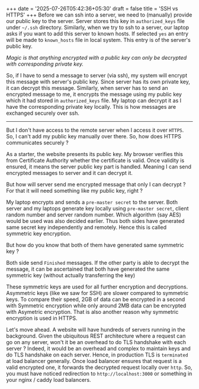 +++
date = '2025-07-26T05:42:36+05:30'
draft = false
title = 'SSH vs HTTPS'
+++
Before we can ssh into a server, we need to (manually) provide our public key to the server. Server stores this key in `authorized_keys` file under `~/.ssh` directory. Similarly, when we try to ssh to a server, our laptop asks if you want to add this server to known hosts. 
If selected `yes` an entry will be made to `known_hosts` file in local system. This entry is of the server's public key. 

*Magic is that anything encrypted with a public key can only be decrypted with corresponding private key.*

So, if I have to send a message to server (via ssh), my system will encrypt this message with server's public key. Since server has its own private key, it can decrypt this message. Similarly, when server has to send an encrypted message to me, it encrypts the message using my public key which it had stored in `authorized_keys` file. My laptop can decrypt it as I have the corresponding private key locally. This is how messages are exchanged securely over ssh.

---

But I don't have access to the remote server when I access it over `HTTPS`. So, I can't add my public key manually over there. 
So, how does HTTPS communicates securely ? 

As a starter, the website presents its public key. My browser verifies this from Certificate Authority whether the certificate is valid. Once validity is ensured, it means the server public key part is handled. Meaning I can send encrypted messages to server and it can decrypt it. 

But how will server send me encrypted message that only I can decrypt ? For that it will need something like my public key, right ?

My laptop encrypts and sends a `pre-master secret` to the server. Both server and my laptops generate key 
locally using `pre-master secret`, client random number and server random number. Which algorithm (say AES) would be used was also decided earlier. Thus both sides have generated same secret key independently and remotely. Hence this is called symmetric key encryption. 

But how do you know that both of them have generated same symmetric key ? 

Both side send `Finished` messages. If the other party is able to decrypt the message, it can be ascertained that both have generated the 
same symmetric key (without actually transferring the key)

These symmetric keys are used for all further encryption and decryptions. Asymmetric keys (like we saw for SSH) are slower compared to symmetric keys. To compare their speed, 2GB of data can be encrypted in a second with Symmetric encryption while only around 2MB data can be encrypted with Asymetric encryption. That is also another reason why symmetric encryption is used in HTTPS.

Let's move ahead. A website will have hundreds of servers running in the background. Given the ubiquitous REST architecture where a request can go on any server, won't it be an overhead to do TLS handshake with each server ? Indeed, it would be an 
overhead and complex to maintain keys and do TLS handshake on each server. Hence, in production TLS is `terminated` at load balancer generally. Once load balancer ensures that request is a valid encrypted one, it forwards the decrypted request locally over `http`. 
So, you must have noticed redirection to `http://localhost:3000` or something in your nginx / caddy load balancers. 
